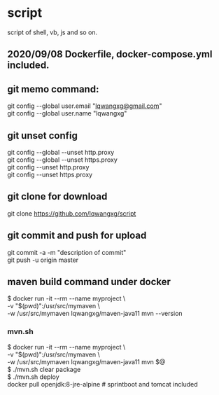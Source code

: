 # script
script of shell, vb, js and so on.

## 2020/09/08 Dockerfile, docker-compose.yml included.

## git memo command:
git config --global user.email "lqwangxg@gmail.com" <br>
git config --global user.name "lqwangxg"

## git unset config 
git config --global  --unset http.proxy <br>
git config --global  --unset https.proxy <br>
git config --unset http.proxy <br>
git config --unset https.proxy <br>

## git clone for download
git clone https://github.com/lqwangxg/script 

## git commit and push for upload
git commit -a -m "description of commit" <br>
git push -u origin master 

## maven build command under docker 
$ docker run -it --rm --name myproject  \\ <br>-v "$(pwd)":/usr/src/mymaven  \\ <br>  -w /usr/src/mymaven lqwangxg/maven-java11 mvn --version

### mvn.sh
$ docker run -it --rm --name myproject  \\ <br>-v "$(pwd)":/usr/src/mymaven   \\ <br>-w /usr/src/mymaven lqwangxg/maven-java11 mvn $@
 <br>
$ ./mvn.sh clear package <br>
$ ./mvn.sh deploy 
<br>
docker pull openjdk:8-jre-alpine # sprintboot and tomcat included
